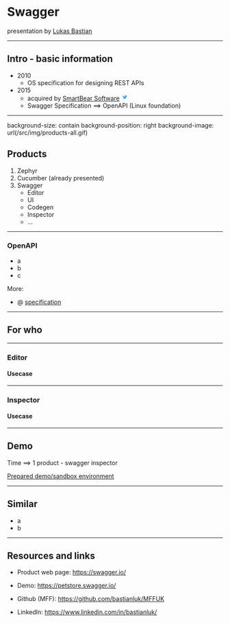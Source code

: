 
# Swagger

presentation by [Lukas Bastian](https://github.com/bastianluk/)

---
## Intro - basic information

- 2010
  - OS specification for designing REST APIs
- 2015
  - acquired by [SmartBear Software](https://smartbear.com/) [<img src="/src/img/twitter.png" height="16px" width="16px">](https://twitter.com/smartbear)
  - Swagger Specification ==> OpenAPI (Linux foundation)


---
background-size: contain
background-position: right
background-image: url(/src/img/products-all.gif)

## Products

1. Zephyr
2. Cucumber (already presented)
3. Swagger
   - Editor
   - UI
   - Codegen
   - Inspector
   - ...

---

### OpenAPI

 - a
 - b
 - c

More:
 - @ [specification](https://swagger.io/specification/)


---
## For who




---
### Editor



#### Usecase



---
### Inspector



#### Usecase



---
## Demo

Time ==> 1 product - swagger inspector

[Prepared demo/sandbox environment](https://petstore.swagger.io/)

---
## Similar

- a
- b

---
## Resources and links

 - Product web page: https://swagger.io/
 - Demo: https://petstore.swagger.io/


 - Github (MFF): https://github.com/bastianluk/MFFUK
 - LinkedIn: https://www.linkedin.com/in/bastianluk/